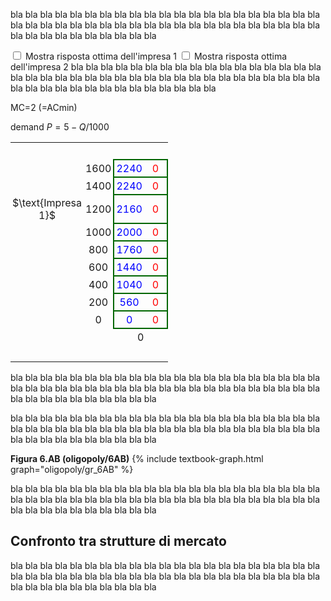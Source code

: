 <style>
.alfgamebig td {
  padding: 3px;
  text-align: center;
  font-size: 16px;
</style>




bla bla bla bla bla bla bla bla bla bla bla bla bla bla bla bla bla bla bla bla bla bla bla bla bla bla bla bla bla bla bla bla bla bla bla bla bla bla bla bla bla bla bla bla bla bla bla bla bla bla bla bla 


<span class="marginnote">
<input type="checkbox" id="BR1check9" onclick="BR1highlight9('#add7ff')"> Mostra risposta ottima dell'impresa 1
</span>
<span class="marginnote">
<input type="checkbox" id="BR2check9" onclick="BR2highlight9('#ffc0c0')"> Mostra risposta ottima dell'impresa 2
</span>
bla bla bla bla bla bla bla bla bla bla bla bla bla bla bla bla bla bla bla bla bla bla bla bla bla bla bla bla bla bla bla bla bla bla bla bla bla bla bla bla bla bla bla bla bla bla bla bla bla bla bla bla 

<span class="marginnote" id="discrete-cournot-comment">
</span>


MC=2 (=ACmin)

demand $P=5-Q/1000$


<!-- 9x9 discrete Cournot duopoly -->


<table class="alfgamebig" style="width:50%; table-layout:auto; border-collapse: collapse">
  <tr>
    <td style="visibility: hidden"> ImpB </td>
    <td style="visibility: hidden"> 555 </td>
    <td style="visibility: hidden"> 333 </td>
    <td style="visibility: hidden"> 333 </td>
    <td style="visibility: hidden"> 333 </td>
    <td style="visibility: hidden"> 333 </td>
    <td style="visibility: hidden"> 333 </td>
    <td style="visibility: hidden"> 333 </td>
    <td style="visibility: hidden"> 333 </td>
    <td style="visibility: hidden"> 333 </td>
  </tr>
  <tr>
    <td>
    </td>
    <td>
    1600
    </td><td id="br1cell1game9" style="border-top:solid 2px #060; border-left:solid 2px #060; color:blue">
        2240</td><td style="border-top:solid 2px #060; border-right:solid 2px #060; color:red">
        0
    </td><td style="border-top:solid 2px #060; border-left:solid 2px #060; color:blue">
        1920</td><td style="border-top:solid 2px #060; border-right:solid 2px #060; color:red">
        240
    </td><td style="border-top:solid 2px #060; border-left:solid 2px #060; color:blue">
        1600</td><td style="border-top:solid 2px #060; border-right:solid 2px #060; color:red">
        400
    </td><td style="border-top:solid 2px #060; border-left:solid 2px #060; color:blue">
        1280</td><td id="br2cell1game9" style="border-top:solid 2px #060; border-right:solid 2px #060; color:red">
        480
    </td><td style="border-top:solid 2px #060; border-left:solid 2px #060; color:blue">
        960</td><td id="br2cell2game9" style="border-top:solid 2px #060; border-right:solid 2px #060; color:red">
        480
    </td><td style="border-top:solid 2px #060; border-left:solid 2px #060; color:blue">
        640</td><td style="border-top:solid 2px #060; border-right:solid 2px #060; color:red">
        400
    </td><td style="border-top:solid 2px #060; border-left:solid 2px #060; color:blue">
        320</td><td style="border-top:solid 2px #060; border-right:solid 2px #060; color:red">
        240
    </td><td style="border-top:solid 2px #060; border-left:solid 2px #060; color:blue">
        0</td><td style="border-top:solid 2px #060; border-right:solid 2px #060; color:red">
        0
    </td><td style="border-top:solid 2px #060; border-left:solid 2px #060; color:blue">
        -320</td><td style="border-top:solid 2px #060; border-right:solid 2px #060; color:red">
        -320
    </td>
  </tr>
  <tr>
    <td></td>
    <td>
    1400
    </td><td id="br1cell2game9" style="border-top:solid 2px #060; border-left:solid 2px #060; color:blue">
        2240</td><td style="border-top:solid 2px #060; border-right:solid 2px #060; color:red">
        0
    </td><td id="br1cell3game9" style="border-top:solid 2px #060; border-left:solid 2px #060; color:blue">
        1960</td><td style="border-top:solid 2px #060; border-right:solid 2px #060; color:red">
        280
    </td><td id="br1cell4game9" style="border-top:solid 2px #060; border-left:solid 2px #060; color:blue">
        1680</td><td style="border-top:solid 2px #060; border-right:solid 2px #060; color:red">
        480
    </td><td style="border-top:solid 2px #060; border-left:solid 2px #060; color:blue">
        1400</td><td style="border-top:solid 2px #060; border-right:solid 2px #060; color:red">
        600
    </td><td style="border-top:solid 2px #060; border-left:solid 2px #060; color:blue">
        1120</td><td id="br2cell3game9" style="border-top:solid 2px #060; border-right:solid 2px #060; color:red">
        640
    </td><td style="border-top:solid 2px #060; border-left:solid 2px #060; color:blue">
        840</td><td style="border-top:solid 2px #060; border-right:solid 2px #060; color:red">
        600
    </td><td style="border-top:solid 2px #060; border-left:solid 2px #060; color:blue">
        560</td><td style="border-top:solid 2px #060; border-right:solid 2px #060; color:red">
        480
    </td><td style="border-top:solid 2px #060; border-left:solid 2px #060; color:blue">
        280</td><td style="border-top:solid 2px #060; border-right:solid 2px #060; color:red">
        280
    </td><td style="border-top:solid 2px #060; border-left:solid 2px #060; color:blue">
        0</td><td style="border-top:solid 2px #060; border-right:solid 2px #060; color:red">
        0
    </td>
  </tr>
  <tr>
    <td style="vertical-align:bottom; text-align:center">
    $\text{Impresa 1}$
    </td>
    <td>
    1200
    </td><td style="border-top:solid 2px #060; border-left:solid 2px #060; color:blue">
        2160</td><td style="border-top:solid 2px #060; border-right:solid 2px #060; color:red">
        0
    </td><td style="border-top:solid 2px #060; border-left:solid 2px #060; color:blue">
        1920</td><td style="border-top:solid 2px #060; border-right:solid 2px #060; color:red">
        320
    </td><td id="br1cell5game9" style="border-top:solid 2px #060; border-left:solid 2px #060; color:blue">
        1680</td><td style="border-top:solid 2px #060; border-right:solid 2px #060; color:red">
        560
    </td><td id="br1cell6game9" style="border-top:solid 2px #060; border-left:solid 2px #060; color:blue">
        1440</td><td style="border-top:solid 2px #060; border-right:solid 2px #060; color:red">
        720
    </td><td id="br1cell7game9" style="border-top:solid 2px #060; border-left:solid 2px #060; color:blue">
        1200</td><td id="br2cell4game9" style="border-top:solid 2px #060; border-right:solid 2px #060; color:red">
        800
    </td><td style="border-top:solid 2px #060; border-left:solid 2px #060; color:blue">
        960</td><td id="br2cell5game9" style="border-top:solid 2px #060; border-right:solid 2px #060; color:red">
        800
    </td><td style="border-top:solid 2px #060; border-left:solid 2px #060; color:blue">
        720</td><td style="border-top:solid 2px #060; border-right:solid 2px #060; color:red">
        720
    </td><td style="border-top:solid 2px #060; border-left:solid 2px #060; color:blue">
        480</td><td style="border-top:solid 2px #060; border-right:solid 2px #060; color:red">
        560
    </td><td style="border-top:solid 2px #060; border-left:solid 2px #060; color:blue">
        240</td><td style="border-top:solid 2px #060; border-right:solid 2px #060; color:red">
        320
    </td>
  </tr>
  <tr>
    <td>
    </td>
    <td>
    1000
    </td><td style="border-top:solid 2px #060; border-left:solid 2px #060; color:blue">
        2000</td><td style="border-top:solid 2px #060; border-right:solid 2px #060; color:red">
        0
    </td><td style="border-top:solid 2px #060; border-left:solid 2px #060; color:blue">
        1800</td><td style="border-top:solid 2px #060; border-right:solid 2px #060; color:red">
        360
    </td><td style="border-top:solid 2px #060; border-left:solid 2px #060; color:blue">
        1600</td><td style="border-top:solid 2px #060; border-right:solid 2px #060; color:red">
        640
    </td><td style="border-top:solid 2px #060; border-left:solid 2px #060; color:blue">
        1400</td><td style="border-top:solid 2px #060; border-right:solid 2px #060; color:red">
        840
    </td><td id="br1cell8game9" style="border-top:solid 2px #060; border-left:solid 2px #060; color:blue">
        1200</td><td style="border-top:solid 2px #060; border-right:solid 2px #060; color:red">
        960
    </td><td id="br1cell9game9" style="border-top:solid 2px #060; border-left:solid 2px #060; color:blue">
        1000</td><td id="br2cell6game9" style="border-top:solid 2px #060; border-right:solid 2px #060; color:red">
        1000
    </td><td id="br1cell10game9" style="border-top:solid 2px #060; border-left:solid 2px #060; color:blue">
        800</td><td style="border-top:solid 2px #060; border-right:solid 2px #060; color:red">
        960
    </td><td style="border-top:solid 2px #060; border-left:solid 2px #060; color:blue">
        600</td><td style="border-top:solid 2px #060; border-right:solid 2px #060; color:red">
        840
    </td><td style="border-top:solid 2px #060; border-left:solid 2px #060; color:blue">
        400</td><td style="border-top:solid 2px #060; border-right:solid 2px #060; color:red">
        640
    </td>
  </tr>
  <tr>
    <td>
    </td>
    <td>
    800
    </td><td style="border-top:solid 2px #060; border-left:solid 2px #060; color:blue">
        1760</td><td style="border-top:solid 2px #060; border-right:solid 2px #060; color:red">
        0
    </td><td style="border-top:solid 2px #060; border-left:solid 2px #060; color:blue">
        1600</td><td style="border-top:solid 2px #060; border-right:solid 2px #060; color:red">
        400
    </td><td style="border-top:solid 2px #060; border-left:solid 2px #060; color:blue">
        1440</td><td style="border-top:solid 2px #060; border-right:solid 2px #060; color:red">
        720
    </td><td style="border-top:solid 2px #060; border-left:solid 2px #060; color:blue">
        1280</td><td style="border-top:solid 2px #060; border-right:solid 2px #060; color:red">
        960
    </td><td style="border-top:solid 2px #060; border-left:solid 2px #060; color:blue">
        1120</td><td style="border-top:solid 2px #060; border-right:solid 2px #060; color:red">
        1120
    </td><td style="border-top:solid 2px #060; border-left:solid 2px #060; color:blue">
        960</td><td id="br2cell7game9" style="border-top:solid 2px #060; border-right:solid 2px #060; color:red">
        1200
    </td><td id="br1cell11game9" style="border-top:solid 2px #060; border-left:solid 2px #060; color:blue">
        800</td><td id="br2cell8game9" style="border-top:solid 2px #060; border-right:solid 2px #060; color:red">
        1200
    </td><td id="br1cell12game9" style="border-top:solid 2px #060; border-left:solid 2px #060; color:blue">
        640</td><td style="border-top:solid 2px #060; border-right:solid 2px #060; color:red">
        1120
    </td><td id="br1cell13game9" style="border-top:solid 2px #060; border-left:solid 2px #060; color:blue">
        480</td><td style="border-top:solid 2px #060; border-right:solid 2px #060; color:red">
        960
    </td>
  </tr>
  <tr>
    <td>
    </td>
    <td>
    600
    </td><td style="border-top:solid 2px #060; border-left:solid 2px #060; color:blue">
        1440</td><td style="border-top:solid 2px #060; border-right:solid 2px #060; color:red">
        0
    </td><td style="border-top:solid 2px #060; border-left:solid 2px #060; color:blue">
        1320</td><td style="border-top:solid 2px #060; border-right:solid 2px #060; color:red">
        440
    </td><td style="border-top:solid 2px #060; border-left:solid 2px #060; color:blue">
        1200</td><td style="border-top:solid 2px #060; border-right:solid 2px #060; color:red">
        800
    </td><td style="border-top:solid 2px #060; border-left:solid 2px #060; color:blue">
        1080</td><td style="border-top:solid 2px #060; border-right:solid 2px #060; color:red">
        1080
    </td><td style="border-top:solid 2px #060; border-left:solid 2px #060; color:blue">
        960</td><td style="border-top:solid 2px #060; border-right:solid 2px #060; color:red">
        1280
    </td><td style="border-top:solid 2px #060; border-left:solid 2px #060; color:blue">
        840</td><td style="border-top:solid 2px #060; border-right:solid 2px #060; color:red">
        1400
    </td><td style="border-top:solid 2px #060; border-left:solid 2px #060; color:blue">
        720</td><td id="br2cell9game9" style="border-top:solid 2px #060; border-right:solid 2px #060; color:red">
        1440
    </td><td style="border-top:solid 2px #060; border-left:solid 2px #060; color:blue">
        600</td><td style="border-top:solid 2px #060; border-right:solid 2px #060; color:red">
        1400
    </td><td id="br1cell14game9" style="border-top:solid 2px #060; border-left:solid 2px #060; color:blue">
        480</td><td style="border-top:solid 2px #060; border-right:solid 2px #060; color:red">
        1280
    </td>
  </tr>
  <tr>
    <td>
    </td>
    <td>
    400
    </td><td style="border-top:solid 2px #060; border-left:solid 2px #060; color:blue">
        1040</td><td style="border-top:solid 2px #060; border-right:solid 2px #060; color:red">
        0
    </td><td style="border-top:solid 2px #060; border-left:solid 2px #060; color:blue">
        960</td><td style="border-top:solid 2px #060; border-right:solid 2px #060; color:red">
        480
    </td><td style="border-top:solid 2px #060; border-left:solid 2px #060; color:blue">
        880</td><td style="border-top:solid 2px #060; border-right:solid 2px #060; color:red">
        880
    </td><td style="border-top:solid 2px #060; border-left:solid 2px #060; color:blue">
        800</td><td style="border-top:solid 2px #060; border-right:solid 2px #060; color:red">
        1200
    </td><td style="border-top:solid 2px #060; border-left:solid 2px #060; color:blue">
        720</td><td style="border-top:solid 2px #060; border-right:solid 2px #060; color:red">
        1440
    </td><td style="border-top:solid 2px #060; border-left:solid 2px #060; color:blue">
        640</td><td style="border-top:solid 2px #060; border-right:solid 2px #060; color:red">
        1600
    </td><td style="border-top:solid 2px #060; border-left:solid 2px #060; color:blue">
        560</td><td id="br2cell10game9" style="border-top:solid 2px #060; border-right:solid 2px #060; color:red">
        1680
    </td><td style="border-top:solid 2px #060; border-left:solid 2px #060; color:blue">
        480</td><td id="br2cell11game9" style="border-top:solid 2px #060; border-right:solid 2px #060; color:red">
        1680
    </td><td style="border-top:solid 2px #060; border-left:solid 2px #060; color:blue">
        400</td><td style="border-top:solid 2px #060; border-right:solid 2px #060; color:red">
        1600
    </td>
  </tr>
  <tr>
    <td>
    </td>
    <td>
    200
    </td><td style="border-top:solid 2px #060; border-left:solid 2px #060; color:blue">
        560</td><td style="border-top:solid 2px #060; border-right:solid 2px #060; color:red">
        0
    </td><td style="border-top:solid 2px #060; border-left:solid 2px #060; color:blue">
        520</td><td style="border-top:solid 2px #060; border-right:solid 2px #060; color:red">
        520
    </td><td style="border-top:solid 2px #060; border-left:solid 2px #060; color:blue">
        480</td><td style="border-top:solid 2px #060; border-right:solid 2px #060; color:red">
        960
    </td><td style="border-top:solid 2px #060; border-left:solid 2px #060; color:blue">
        440</td><td style="border-top:solid 2px #060; border-right:solid 2px #060; color:red">
        1320
    </td><td style="border-top:solid 2px #060; border-left:solid 2px #060; color:blue">
        400</td><td style="border-top:solid 2px #060; border-right:solid 2px #060; color:red">
        1600
    </td><td style="border-top:solid 2px #060; border-left:solid 2px #060; color:blue">
        360</td><td style="border-top:solid 2px #060; border-right:solid 2px #060; color:red">
        1800
    </td><td style="border-top:solid 2px #060; border-left:solid 2px #060; color:blue">
        320</td><td style="border-top:solid 2px #060; border-right:solid 2px #060; color:red">
        1920
    </td><td style="border-top:solid 2px #060; border-left:solid 2px #060; color:blue">
        280</td><td id="br2cell12game9" style="border-top:solid 2px #060; border-right:solid 2px #060; color:red">
        1960
    </td><td style="border-top:solid 2px #060; border-left:solid 2px #060; color:blue">
        240</td><td style="border-top:solid 2px #060; border-right:solid 2px #060; color:red">
        1920
    </td>
  </tr>
  <tr>
    <td></td>
    <td>
    0
    </td><td style="border-bottom:solid 2px #060; border-top:solid 2px #060; border-left:solid 2px #060; color:blue">
        0</td><td style="border-bottom:solid 2px #060; border-top:solid 2px #060; border-right:solid 2px #060; color:red">
        0
    </td><td style="border-bottom:solid 2px #060; border-top:solid 2px #060; border-left:solid 2px #060; color:blue">
        0</td><td style="border-bottom:solid 2px #060; border-top:solid 2px #060; border-right:solid 2px #060; color:red">
        560
    </td><td style="border-bottom:solid 2px #060; border-top:solid 2px #060; border-left:solid 2px #060; color:blue">
        0</td><td style="border-bottom:solid 2px #060; border-top:solid 2px #060; border-right:solid 2px #060; color:red">
        1040
    </td><td style="border-bottom:solid 2px #060; border-top:solid 2px #060; border-left:solid 2px #060; color:blue">
        0</td><td style="border-bottom:solid 2px #060; border-top:solid 2px #060; border-right:solid 2px #060; color:red">
        1440
    </td><td style="border-bottom:solid 2px #060; border-top:solid 2px #060; border-left:solid 2px #060; color:blue">
        0</td><td style="border-bottom:solid 2px #060; border-top:solid 2px #060; border-right:solid 2px #060; color:red">
        1760
    </td><td style="border-bottom:solid 2px #060; border-top:solid 2px #060; border-left:solid 2px #060; color:blue">
        0</td><td style="border-bottom:solid 2px #060; border-top:solid 2px #060; border-right:solid 2px #060; color:red">
        2000
    </td><td style="border-bottom:solid 2px #060; border-top:solid 2px #060; border-left:solid 2px #060; color:blue">
        0</td><td style="border-bottom:solid 2px #060; border-top:solid 2px #060; border-right:solid 2px #060; color:red">
        2160
    </td><td style="border-bottom:solid 2px #060; border-top:solid 2px #060; border-left:solid 2px #060; color:blue">
        0</td><td id="br2cell13game9" style="border-bottom:solid 2px #060; border-top:solid 2px #060; border-right:solid 2px #060; color:red">
        2240
    </td><td style="border-bottom:solid 2px #060; border-top:solid 2px #060; border-left:solid 2px #060; color:blue">
        0</td><td id="br2cell14game9" style="border-bottom:solid 2px #060; border-top:solid 2px #060; border-right:solid 2px #060; color:red">
        2240
    </td>
  </tr>
  <tr>
    <td colspan="2"></td>
    <td colspan="2">0</td>
    <td colspan="2">200</td>
    <td colspan="2">400</td>
    <td colspan="2">600</td>
    <td colspan="2">800</td>
    <td colspan="2">1000</td>
    <td colspan="2">1200</td>
    <td colspan="2">1400</td>
    <td colspan="2">1600</td>
  </tr>
  <tr>
    <td colspan="2"></td>
    <td colspan="18" style="vertical-align:bottom">
    $\text{Impresa 2}$
    </td>
  </tr>
</table>

<script>
function BR1highlight9(newColor) {
  var checkBox1 = document.getElementById("BR1check9");
  const br1cell1game9 = document.getElementById("br1cell1game9");
  const br1cell2game9 = document.getElementById("br1cell2game9");
  const br1cell3game9 = document.getElementById("br1cell3game9");
  const br1cell4game9 = document.getElementById("br1cell4game9");
  const br1cell5game9 = document.getElementById("br1cell5game9");
  const br1cell6game9 = document.getElementById("br1cell6game9");
  const br1cell7game9 = document.getElementById("br1cell7game9");
  const br1cell8game9 = document.getElementById("br1cell8game9");
  const br1cell9game9 = document.getElementById("br1cell9game9");
  const br1cell10game9 = document.getElementById("br1cell10game9");
  const br1cell11game9 = document.getElementById("br1cell11game9");
  const br1cell12game9 = document.getElementById("br1cell12game9");
  const br1cell13game9 = document.getElementById("br1cell13game9");
  const br1cell14game9 = document.getElementById("br1cell14game9");
  const br1cell15game9 = document.getElementById("br1cell15game9");
  if (checkBox1.checked == true){
  br1cell1game9.style.background = newColor;
  br1cell2game9.style.background = newColor;
  br1cell3game9.style.background = newColor;
  br1cell4game9.style.background = newColor;
  br1cell5game9.style.background = newColor;
  br1cell6game9.style.background = newColor;
  br1cell7game9.style.background = newColor;
  br1cell8game9.style.background = newColor;
  br1cell9game9.style.background = newColor;
  br1cell10game9.style.background = newColor;
  br1cell11game9.style.background = newColor;
  br1cell12game9.style.background = newColor;
  br1cell13game9.style.background = newColor;
  br1cell14game9.style.background = newColor;
  br1cell15game9.style.background = newColor;
  } else {
  br1cell1game9.style.background = "transparent";
  br1cell2game9.style.background = "transparent";
  br1cell3game9.style.background = "transparent";
  br1cell4game9.style.background = "transparent";
  br1cell5game9.style.background = "transparent";
  br1cell6game9.style.background = "transparent";
  br1cell7game9.style.background = "transparent";
  br1cell8game9.style.background = "transparent";
  br1cell9game9.style.background = "transparent";
  br1cell10game9.style.background = "transparent";
  br1cell11game9.style.background = "transparent";
  br1cell12game9.style.background = "transparent";
  br1cell13game9.style.background = "transparent";
  br1cell14game9.style.background = "transparent";
  br1cell15game9.style.background = "transparent";
  }
} 
function BR2highlight9(newColor) {
  var checkBox2 = document.getElementById("BR2check9");
  const br2cell1game9 = document.getElementById("br2cell1game9");
  const br2cell2game9 = document.getElementById("br2cell2game9");
  const br2cell3game9 = document.getElementById("br2cell3game9");
  const br2cell4game9 = document.getElementById("br2cell4game9");
  const br2cell5game9 = document.getElementById("br2cell5game9");
  const br2cell6game9 = document.getElementById("br2cell6game9");
  const br2cell7game9 = document.getElementById("br2cell7game9");
  const br2cell8game9 = document.getElementById("br2cell8game9");
  const br2cell9game9 = document.getElementById("br2cell9game9");
  const br2cell10game9 = document.getElementById("br2cell10game9");
  const br2cell11game9 = document.getElementById("br2cell11game9");
  const br2cell12game9 = document.getElementById("br2cell12game9");
  const br2cell13game9 = document.getElementById("br2cell13game9");
  const br2cell14game9 = document.getElementById("br2cell14game9");
  if (checkBox2.checked == true){
  br2cell1game9.style.background = newColor;
  br2cell2game9.style.background = newColor;
  br2cell3game9.style.background = newColor;
  br2cell4game9.style.background = newColor;
  br2cell5game9.style.background = newColor;
  br2cell6game9.style.background = newColor;
  br2cell7game9.style.background = newColor;
  br2cell8game9.style.background = newColor;
  br2cell9game9.style.background = newColor;
  br2cell10game9.style.background = newColor;
  br2cell11game9.style.background = newColor;
  br2cell12game9.style.background = newColor;
  br2cell13game9.style.background = newColor;
  br2cell14game9.style.background = newColor;
  } else {
  br2cell1game9.style.background = "transparent";
  br2cell2game9.style.background = "transparent";
  br2cell3game9.style.background = "transparent";
  br2cell4game9.style.background = "transparent";
  br2cell5game9.style.background = "transparent";
  br2cell6game9.style.background = "transparent";
  br2cell7game9.style.background = "transparent";
  br2cell8game9.style.background = "transparent";
  br2cell9game9.style.background = "transparent";
  br2cell10game9.style.background = "transparent";
  br2cell11game9.style.background = "transparent";
  br2cell12game9.style.background = "transparent";
  br2cell13game9.style.background = "transparent";
  br2cell14game9.style.background = "transparent";
  }
}
</script>


<!-- END OF 9x9 discrete Cournot duopoly -->
























bla bla bla bla bla bla bla bla bla bla bla bla bla bla bla bla bla bla bla bla bla bla bla bla bla bla bla bla bla bla bla bla bla bla bla bla bla bla bla bla bla bla bla bla bla bla bla bla bla bla bla bla 

bla bla bla bla bla bla bla bla bla bla bla bla bla bla bla bla bla bla bla bla bla bla bla bla bla bla bla bla bla bla bla bla bla bla bla bla bla bla bla bla bla bla bla bla bla bla bla bla bla bla bla bla 


































<a id="gr_oligopoly/6AB"><strong>Figura 6.AB (oligopoly/6AB)</strong></a>
{% include textbook-graph.html graph="oligopoly/gr_6AB" %}

bla bla bla bla bla bla bla bla bla bla bla bla bla bla bla bla bla bla bla bla bla bla bla bla bla bla bla bla bla bla bla bla bla bla bla bla bla bla bla bla bla bla bla bla bla bla bla bla bla bla bla bla 





















<h2 id="SUBSEC_MKT-COMPARISON">Confronto tra strutture di mercato</h2>

bla bla bla bla bla bla bla bla bla bla bla bla bla bla bla bla bla bla bla bla bla bla bla bla bla bla bla bla bla bla bla bla bla bla bla bla bla bla bla bla bla bla bla bla bla bla bla bla bla bla bla bla 





